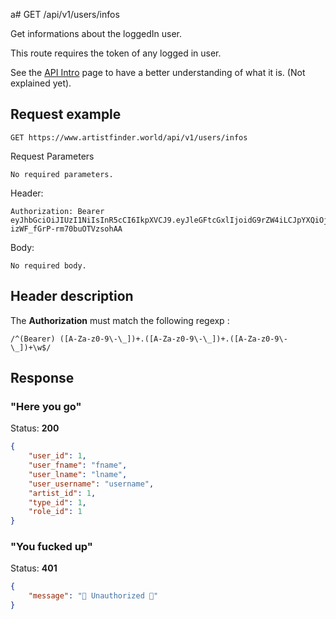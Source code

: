 a# GET /api/v1/users/infos

Get informations about the loggedIn user.

This route requires the token of any logged in user.

See the [API Intro](https://docs.artistfinder.world/developper-docs/api) page to have a better understanding of what it is. (Not explained yet).

## Request example

```
GET https://www.artistfinder.world/api/v1/users/infos
```
Request Parameters
```
No required parameters.
```
Header:
```
Authorization: Bearer eyJhbGciOiJIUzI1NiIsInR5cCI6IkpXVCJ9.eyJleGFtcGxlIjoidG9rZW4iLCJpYXQiOjE1MTYyMzkwMjJ9.-1cuKLqVgi9GBF3Si-izWF_fGrP-rm70buOTVzsohAA
```
Body:
```
No required body.
```
## Header description

The **Authorization** must match the following regexp :
```regexp
/^(Bearer) ([A-Za-z0-9\-\_])+.([A-Za-z0-9\-\_])+.([A-Za-z0-9\-\_])+\w$/
```

## Response

### "Here you go"

Status: **200**
```json
{
	"user_id": 1,
	"user_fname": "fname",
	"user_lname": "lname",
	"user_username": "username",
	"artist_id": 1,
	"type_id": 1,
	"role_id": 1
}
```

### "You fucked up"

Status: **401**
```json
{
	"message": "🚫 Unauthorized 🚫"
}
```